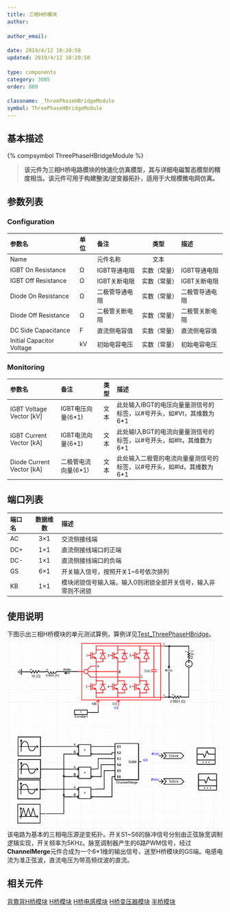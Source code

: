 ```yaml
---
title: 三相H桥模块
author:

author_email:

date: 2019/4/12 10:20:50
updated: 2019/4/12 10:20:50

type: components
category: 3005
order: 800

classname: _ThreePhaseHBridgeModule
symbol: ThreePhaseHBridgeModule
---
```

## 基本描述
{% compsymbol ThreePhaseHBridgeModule %}

> **该元件为三相H桥电路模块的快速化仿真模型，其与详细电磁暂态模型的精度相当。该元件可用于构建整流/逆变器拓扑，适用于大规模微电网仿真。**

## 参数列表
### Configuration
| 参数名 | 单位 | 备注 | 类型 | 描述 |
| :--- | :--- | :--- | :--: | :--- |
| Name |  | 元件名称 | 文本 |  |
| IGBT On Resistance | Ω | IGBT导通电阻 | 实数（常量） | IGBT导通电阻 |
| IGBT Off Resistance | Ω | IGBT关断电阻 | 实数（常量） | IGBT关断电阻 |
| Diode On Resistance | Ω | 二极管导通电阻 | 实数（常量） | 二极管导通电阻 |
| Diode Off Resistance | Ω | 二极管关断电阻 | 实数（常量） | 二极管关断电阻 |
| DC Side Capacitance | F | 直流侧电容值 | 实数（常量） | 直流侧电容值 |
| Initial Capacitor Voltage | kV | 初始电容电压 | 实数（常量） | 初始电容电压 |

### Monitoring
| 参数名 | 备注 | 类型 | 描述 |
| :--- | :--- | :--: | :--- |
| IGBT Voltage Vector \[kV\] | IGBT电压向量(6*1) | 文本 | 此处输入IBGT的电压向量量测信号的标签，以#号开头，如#Vt，其维数为6\*1 |
| IGBT Current Vector \[kA\] | IGBT电流向量(6*1) | 文本 | 此处输I入BGT的电流向量量测信号的标签，以#号开头，如#It，其维数为6\*1 |
| Diode Current Vector \[kA\] | 二极管电流向量(6*1) | 文本 | 此处输入二极管的电流向量量测信号的标签，以#号开头，如#Id，其维数为6\*1 |


## 端口列表

| 端口名 | 数据维数 | 描述 |
| :--- | :--:  | :--- |
| AC | 3×1 | 交流侧接线端 |
| DC+ | 1×1 |直流侧接线端口的正端 |
| DC- | 1×1 |直流侧接线端口的负端 |
| GS | 6×1 |开关输入信号，按照开关1~6号依次排列 |
| KB | 1×1 |模块闭锁信号输入端，输入0则闭锁全部开关信号，输入非零则不闭锁 |

## 使用说明
下图示出三相H桥模块的单元测试算例，算例详见[Test_ThreePhaseHBridge](https://www.cloudpss.net/editor/?id=1186)。
![单元测试图](comp_VSCModule/H3.png)
该电路为基本的三相电压源逆变拓扑。开关S1\~S6的脉冲信号分别由正弦脉宽调制逻辑实现，开关频率为5KHz。脉宽调制器产生的6路PWM信号，经过**ChannelMerge**元件合成为一个6\*1维的输出信号，送至H桥模块的GS端。电感电流为准正弦波，直流电压为带高频纹波的直流。

## 相关元件
[背靠背H桥模块](/components/comp_BacktoBackModule.html)
[H桥模块](/components/comp_HBridgeModule.html)
[H桥电感模块](/components/comp_HBridgeWithInductanceModule.html)
[H桥变压器模块](/components/comp_HBridgeWithTransformerModule.html)
[半桥模块](/components/comp_HalfBridgeModule.html)
